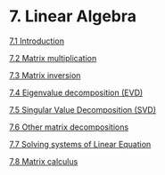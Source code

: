 # 7. Linear Algebra

[7.1 Introduction](7%20Linear%20Algebra%20c8a0e1891aaa4d79bc9f6cba563ce9b6/7%201%20Introduction%20cb5851d9ab8741f7a03f2691578491de.md)

[7.2 Matrix multiplication](7%20Linear%20Algebra%20c8a0e1891aaa4d79bc9f6cba563ce9b6/7%202%20Matrix%20multiplication%20f59fb0e271634976b69b83190a3c1792.md)

[7.3 Matrix inversion](7%20Linear%20Algebra%20c8a0e1891aaa4d79bc9f6cba563ce9b6/7%203%20Matrix%20inversion%2075987c8898af4690b8595ecacd38b1b7.md)

[7.4 Eigenvalue decomposition (EVD)](7%20Linear%20Algebra%20c8a0e1891aaa4d79bc9f6cba563ce9b6/7%204%20Eigenvalue%20decomposition%20(EVD)%20ffb837d798fb47c1b1bffd8a912b038f.md)

[7.5 Singular Value Decomposition (SVD)](7%20Linear%20Algebra%20c8a0e1891aaa4d79bc9f6cba563ce9b6/7%205%20Singular%20Value%20Decomposition%20(SVD)%208cc32f3a392a40fc94b8a25416b21d32.md)

[7.6 Other matrix decompositions](7%20Linear%20Algebra%20c8a0e1891aaa4d79bc9f6cba563ce9b6/7%206%20Other%20matrix%20decompositions%2091fb780b0e1d44779fadd058f33cd0a8.md)

[7.7 Solving systems of Linear Equation](7%20Linear%20Algebra%20c8a0e1891aaa4d79bc9f6cba563ce9b6/7%207%20Solving%20systems%20of%20Linear%20Equation%2084b5654213224cf18868ec6577d3cda2.md)

[7.8 Matrix calculus](7%20Linear%20Algebra%20c8a0e1891aaa4d79bc9f6cba563ce9b6/7%208%20Matrix%20calculus%2049af2b03f71d49a199cc2aa4ffc68c4a.md)